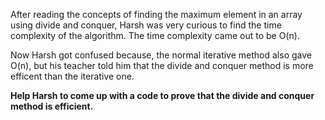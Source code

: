 After reading the concepts of finding the maximum element in an array using divide and conquer, 
Harsh was very curious to find the time complexity of the algorithm. The time complexity came out to be O(n). 

Now Harsh got confused because, the normal iterative method also gave O(n), but his teacher told him that the divide and conquer method 
is more efficent than the iterative one. 

**Help Harsh to come up with a code to prove that the divide and conquer method is efficient.**

